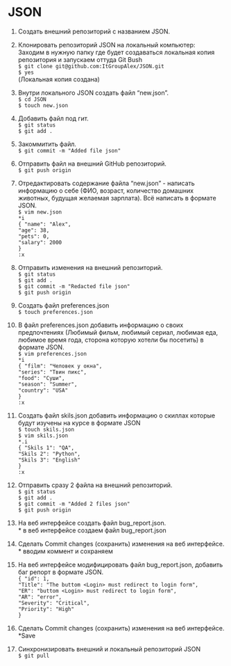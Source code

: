 # JSON

 1. Создать внешний репозиторий c названием JSON.  
 
 2. Клонировать репозиторий JSON на локальный компьютер:  
 	Заходим в нужную папку где будет создаваться локальная копия репозитория и запускаем оттуда Git Bush  
	`$ git clone git@github.com:ItGroupAlex/JSON.git`  
	`$ yes`  
	(Локальная копия создана)  
 3. Внутри локального JSON создать файл “new.json”.  
	`$ cd JSON`  
	`$ touch new.json`  
 4. Добавить файл под гит.  
	`$ git status`  
	`$ git add .`  
 5. Закоммитить файл.  
	`$ git commit -m "Added file json"`  
 6. Отправить файл на внешний GitHub репозиторий.  
	`$ git push origin`  
 7. Отредактировать содержание файла “new.json” - написать информацию о себе (ФИО, возраст, количество домашних животных, будущая желаемая зарплата). Всё написать в формате JSON.  
	`$ vim new.json`  
	`*i`  
	`{ "name": "Alex",`   
	`"age": 38,`   
	`"pets": 0,`   
	`"salary": 2000`   
	`}`  
	`:x `  
 8. Отправить изменения на внешний репозиторий.  
	`$ git status`  
	`$ git add .`  
	`$ git commit -m "Redacted file json"`  
	`$ git push origin`  
 9. Создать файл preferences.json  
	`$ touch preferences.json`  
 10. В файл preferences.json добавить информацию о своих предпочтениях (Любимый фильм, любимый сериал, любимая еда, любимое время года, сторона которую хотели бы посетить) в формате JSON.  
	`$ vim preferences.json`  
	`*i`  
	`{ "film": "Человек у окна",`  
        `"series": "Твин пикс",`  
        `"food": "Суши",`  
        `"season": "Summer",`  
        `"country": "USA"`  
	`}`  
	`:x `  
 11. Создать файл skils.json добавить информацию о скиллах которые будут изучены на курсе в формате JSON  
	`$ touch skils.json`  
	`$ vim skils.json`  
	`*.i`  
	`{ "Skils 1": "QA",`  
	`"Skils 2": "Python",`  
	`"Skils 3": "English"`  
	`}`  
	`:x`  
 12. Отправить сразу 2 файла на внешний репозиторий.  
	`$ git status`  
	`$ git add .`  
	`$ git commit -m "Added 2 files json"`  
	`$ git push origin`  
 13. На веб интерфейсе создать файл bug_report.json.  
	* в веб интерфейсе создаем файл bug_report.json  
 14. Сделать Commit changes (сохранить) изменения на веб интерфейсе.  
	* вводим коммент и сохраняем  
 15. На веб интерфейсе модифицировать файл bug_report.json, добавить баг репорт в формате JSON.  
	`{ "id": 1,`  
 	`"Title": "The buttom <Login> must redirect to login form",`  
 	`"ER": "buttom <Login> must redirect to login form",`  
 	`"AR": "error",`  
	`"Severity": "Critical",`  
 	`"Priority": "High"`  
	`}`    
 16. Сделать Commit changes (сохранить) изменения на веб интерфейсе.  
	*Save  
 17. Синхронизировать внешний и локальный репозиторий JSON  
	`$ git pull`  
